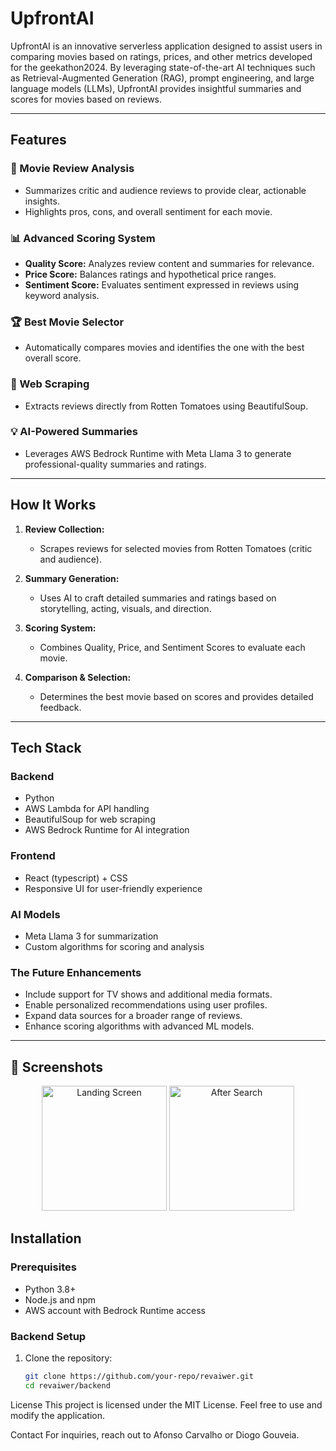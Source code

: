 # UpfrontAI

UpfrontAI is an innovative serverless application designed to assist users in comparing movies based on ratings, prices, and other metrics developed for the geekathon2024. By leveraging state-of-the-art AI techniques such as Retrieval-Augmented Generation (RAG), prompt engineering, and large language models (LLMs), UpfrontAI provides insightful summaries and scores for movies based on reviews.

---

## Features

### 🎥 Movie Review Analysis
- Summarizes critic and audience reviews to provide clear, actionable insights.
- Highlights pros, cons, and overall sentiment for each movie.

### 📊 Advanced Scoring System
- **Quality Score:** Analyzes review content and summaries for relevance.
- **Price Score:** Balances ratings and hypothetical price ranges.
- **Sentiment Score:** Evaluates sentiment expressed in reviews using keyword analysis.

### 🏆 Best Movie Selector
- Automatically compares movies and identifies the one with the best overall score.

### 🔎 Web Scraping
- Extracts reviews directly from Rotten Tomatoes using BeautifulSoup.

### 💡 AI-Powered Summaries
- Leverages AWS Bedrock Runtime with Meta Llama 3 to generate professional-quality summaries and ratings.

---

## How It Works

1. **Review Collection:**
   - Scrapes reviews for selected movies from Rotten Tomatoes (critic and audience).

2. **Summary Generation:**
   - Uses AI to craft detailed summaries and ratings based on storytelling, acting, visuals, and direction.

3. **Scoring System:**
   - Combines Quality, Price, and Sentiment Scores to evaluate each movie.

4. **Comparison & Selection:**
   - Determines the best movie based on scores and provides detailed feedback.

---

## Tech Stack

### Backend
- Python
- AWS Lambda for API handling
- BeautifulSoup for web scraping
- AWS Bedrock Runtime for AI integration

### Frontend
- React (typescript) + CSS
- Responsive UI for user-friendly experience

### AI Models
- Meta Llama 3 for summarization
- Custom algorithms for scoring and analysis

### The Future Enhancements
- Include support for TV shows and additional media formats.
- Enable personalized recommendations using user profiles.
- Expand data sources for a broader range of reviews.
- Enhance scoring algorithms with advanced ML models.
---

## 📱 Screenshots

<p align="center">
  <img src="./screenshots/beforeSearch.jpeg" alt="Landing Screen" width="200"/>
  <img src="./screenshots/afterSearch.jpeg" alt="After Search" width="200"/>
</p>


## Installation

### Prerequisites
- Python 3.8+
- Node.js and npm
- AWS account with Bedrock Runtime access

### Backend Setup

1. Clone the repository:
   ```bash
   git clone https://github.com/your-repo/revaiwer.git
   cd revaiwer/backend

License
This project is licensed under the MIT License. Feel free to use and modify the application.

Contact
For inquiries, reach out to Afonso Carvalho or Diogo Gouveia.
